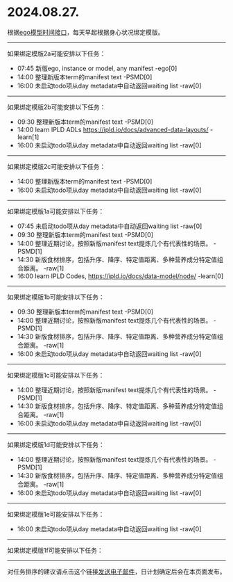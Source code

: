 # 2024.08.27.

根据[ego模型时间接口](https://gitee.com/hyg/blog/blob/master/timeflow.md)，每天早起根据身心状况绑定模版。

---
如果绑定模版2a可能安排以下任务：

- 07:45	新版ego, instance or model, any manifest -ego[0]
- 14:00	整理新版本term的manifest text -PSMD[0]
- 16:00	未启动todo项从day metadata中自动返回waiting list -raw[0]

---
如果绑定模版2b可能安排以下任务：

- 09:30	整理新版本term的manifest text -PSMD[0]
- 14:00	learn IPLD ADLs https://ipld.io/docs/advanced-data-layouts/ -learn[1]
- 16:00	未启动todo项从day metadata中自动返回waiting list -raw[0]

---
如果绑定模版2c可能安排以下任务：

- 14:00	整理新版本term的manifest text -PSMD[0]
- 16:00	未启动todo项从day metadata中自动返回waiting list -raw[0]

---
如果绑定模版1a可能安排以下任务：

- 07:45	未启动todo项从day metadata中自动返回waiting list -raw[0]
- 09:30	整理新版本term的manifest text -PSMD[0]
- 14:00	整理近期讨论，按照新版manifest text提炼几个有代表性的场景。 -PSMD[1]
- 14:30	新版食材排序，包括升序、降序、特定值距离、多种营养成分特定值组合距离。 -raw[1]
- 16:00	learn IPLD Codes, https://ipld.io/docs/data-model/node/ -learn[0]

---
如果绑定模版1b可能安排以下任务：

- 09:30	整理新版本term的manifest text -PSMD[0]
- 14:00	整理近期讨论，按照新版manifest text提炼几个有代表性的场景。 -PSMD[1]
- 14:30	新版食材排序，包括升序、降序、特定值距离、多种营养成分特定值组合距离。 -raw[1]
- 16:00	未启动todo项从day metadata中自动返回waiting list -raw[0]

---
如果绑定模版1c可能安排以下任务：

- 14:00	整理近期讨论，按照新版manifest text提炼几个有代表性的场景。 -PSMD[1]
- 14:30	新版食材排序，包括升序、降序、特定值距离、多种营养成分特定值组合距离。 -raw[1]
- 16:00	未启动todo项从day metadata中自动返回waiting list -raw[0]

---
如果绑定模版1d可能安排以下任务：

- 14:00	整理近期讨论，按照新版manifest text提炼几个有代表性的场景。 -PSMD[1]
- 14:30	新版食材排序，包括升序、降序、特定值距离、多种营养成分特定值组合距离。 -raw[1]
- 16:00	未启动todo项从day metadata中自动返回waiting list -raw[0]

---
如果绑定模版1e可能安排以下任务：

- 16:00	未启动todo项从day metadata中自动返回waiting list -raw[0]

---
如果绑定模版1f可能安排以下任务：


---
对任务排序的建议请点击这个链接<a href="mailto:huangyg@mars22.com?subject=关于2024.08.27.任务排序的建议&body=date: 2024.08.27.%0D%0Afile: ../../blog/release/time/d.20240827.md%0D%0A---请勿修改邮件主题及以上内容---%0D%0A">发送电子邮件</a>，日计划确定后会在本页面发布。